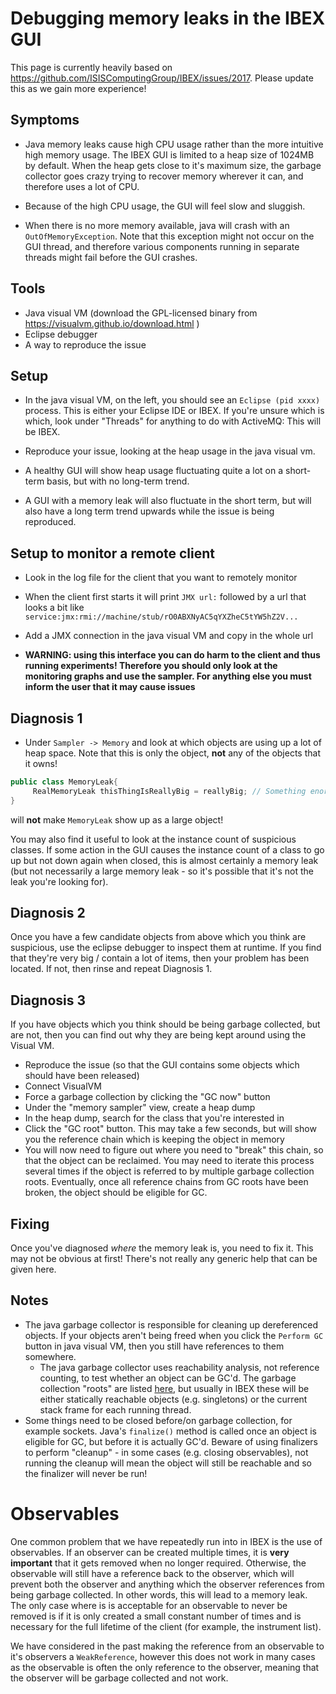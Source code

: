 # Debugging memory leaks in the IBEX GUI

This page is currently heavily based on https://github.com/ISISComputingGroup/IBEX/issues/2017. Please update this as we gain more experience!

## Symptoms

- Java memory leaks cause high CPU usage rather than the more intuitive high memory usage. The IBEX GUI is limited to a heap size of 1024MB by default. When the heap gets close to it's maximum size, the garbage collector goes crazy trying to recover memory wherever it can, and therefore uses a lot of CPU.

- Because of the high CPU usage, the GUI will feel slow and sluggish.

- When there is no more memory available, java will crash with an `OutOfMemoryException`. Note that this exception might not occur on the GUI thread, and therefore various components running in separate threads might fail before the GUI crashes.

## Tools

- Java visual VM (download the GPL-licensed binary from https://visualvm.github.io/download.html )
- Eclipse debugger
- A way to reproduce the issue

## Setup

- In the java visual VM, on the left, you should see an `Eclipse (pid xxxx)` process. This is either your Eclipse IDE or IBEX. If you're unsure which is which, look under "Threads" for anything to do with ActiveMQ: This will be IBEX.

- Reproduce your issue, looking at the heap usage in the java visual vm. 

- A healthy GUI will show heap usage fluctuating quite a lot on a short-term basis, but with no long-term trend. 

- A GUI with a memory leak will also fluctuate in the short term, but will also have a long term trend upwards while the issue is being reproduced.

## Setup to monitor a remote client

- Look in the log file for the client that you want to remotely monitor

- When the client first starts it will print `JMX url:` followed by a url that looks a bit like `service:jmx:rmi://machine/stub/rO0ABXNyAC5qYXZheC5tYW5hZ2V...`

- Add a JMX connection in the java visual VM and copy in the whole url

- **WARNING: using this interface you can do harm to the client and thus running experiments! Therefore you should only look at the monitoring graphs and use the sampler. For anything else you must inform the user that it may cause issues** 

## Diagnosis 1

- Under `Sampler -> Memory` and look at which objects are using up a lot of heap space. Note that this is only the object, **not** any of the objects that it owns!

```java
public class MemoryLeak{
     RealMemoryLeak thisThingIsReallyBig = reallyBig; // Something enormous
}
```

will **not** make `MemoryLeak` show up as a large object!

You may also find it useful to look at the instance count of suspicious classes. If some action in the GUI causes the instance count of a class to go up but not down again when closed, this is almost certainly a memory leak (but not necessarily a large memory leak - so it's possible that it's not the leak you're looking for).

## Diagnosis 2

Once you have a few candidate objects from above which you think are suspicious, use the eclipse debugger to inspect them at runtime. If you find that they're very big / contain a lot of items, then your problem has been located. If not, then rinse and repeat Diagnosis 1.

## Diagnosis 3

If you have objects which you think should be being garbage collected, but are not, then you can find out why they are being kept around using the Visual VM.
- Reproduce the issue (so that the GUI contains some objects which should have been released)
- Connect VisualVM
- Force a garbage collection by clicking the "GC now" button
- Under the "memory sampler" view, create a heap dump
- In the heap dump, search for the class that you're interested in
- Click the "GC root" button. This may take a few seconds, but will show you the reference chain which is keeping the object in memory
- You will now need to figure out where you need to "break" this chain, so that the object can be reclaimed. You may need to iterate this process several times if the object is referred to by multiple garbage collection roots. Eventually, once all reference chains from GC roots have been broken, the object should be eligible for GC.

## Fixing

Once you've diagnosed *where* the memory leak is, you need to fix it. This may not be obvious at first! There's not really any generic help that can be given here.

## Notes

- The java garbage collector is responsible for cleaning up dereferenced objects. If your objects aren't being freed when you click the `Perform GC` button in java visual VM, then you still have references to them somewhere.
  * The java garbage collector uses reachability analysis, not reference counting, to test whether an object can be GC'd. The garbage collection "roots" are listed [here](https://www.ibm.com/support/knowledgecenter/en/SS3KLZ/com.ibm.java.diagnostics.memory.analyzer.doc/gcroots.html), but usually in IBEX these will be either statically reachable objects (e.g. singletons) or the current stack frame for each running thread.
- Some things need to be closed before/on garbage collection, for example sockets. Java's `finalize()` method is called once an object is eligible for GC, but before it is actually GC'd. Beware of using finalizers to perform "cleanup" - in some cases (e.g. closing observables), not running the cleanup will mean the object will still be reachable and so the finalizer will never be run!

# Observables

One common problem that we have repeatedly run into in IBEX is the use of observables. If an observer can be created multiple times, it is **very important** that it gets removed when no longer required. Otherwise, the observable will still have a reference back to the observer, which will prevent both the observer and anything which the observer references from being garbage collected. In other words, this will lead to a memory leak. The only case where is is acceptable for an observable to never be removed is if it is only created a small constant number of times and is necessary for the full lifetime of the client (for example, the instrument list).

We have considered in the past making the reference from an observable to it's observers a `WeakReference`, however this does not work in many cases as the observable is often the only reference to the observer, meaning that the observer will be garbage collected and not work.

